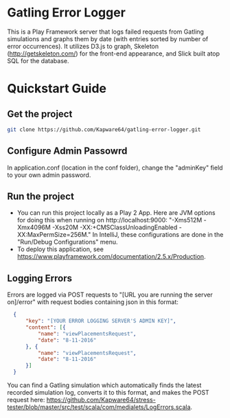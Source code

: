 Gatling Error Logger
=========================

This is a Play Framework server that logs failed requests from Gatling simulations and graphs them by date (with entries sorted by number of error occurrences). It utilizes D3.js to graph, Skeleton (http://getskeleton.com/) for the front-end appearance, and Slick built atop SQL for the database.

Quickstart Guide
=========================

Get the project
---------------

```bash
git clone https://github.com/Kapware64/gatling-error-logger.git
```

Configure Admin Passowrd
------------------------
In application.conf (location in the conf folder), change the "adminKey" field to your own admin password.

Run the project
---------------
* You can run this project locally as a Play 2 App. Here are JVM options for doing this when running on http://localhost:9000: "-Xms512M -Xmx4096M -Xss20M -XX:+CMSClassUnloadingEnabled -XX:MaxPermSize=256M." In IntelliJ, these configurations are done in the "Run/Debug Configurations" menu.
* To deploy this application, see https://www.playframework.com/documentation/2.5.x/Production.

Logging Errors
--------------
Errors are logged via POST requests to "[URL you are running the server on]/error" with request bodies containing json in this format:
```json
  {
      "key": "[YOUR ERROR LOGGING SERVER'S ADMIN KEY]",
      "content": [{
          "name": "viewPlacementsRequest",
          "date": "8-11-2016"
      }, {
          "name": "viewPlacementsRequest",
          "date": "8-11-2016"
      }]
  }
```
You can find a Gatling simulation which automatically finds the latest recorded simulation log, converts it to this format, and makes the POST request here: https://github.com/Kapware64/stress-tester/blob/master/src/test/scala/com/medialets/LogErrors.scala.
